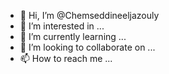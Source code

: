 - 👋 Hi, I’m @Chemseddineeljazouly
- 👀 I’m interested in ...
- 🌱 I’m currently learning ...
- 💞️ I’m looking to collaborate on ...
- 📫 How to reach me ...

<!---
Chemseddineeljazouly/Chemseddineeljazouly is a ✨ special ✨ repository because its `README.md` (this file) appears on your GitHub profile.
You can click the Preview link to take a look at your changes.
--->
